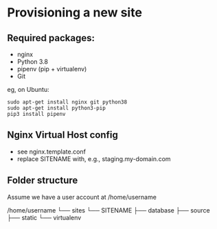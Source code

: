 Provisioning a new site
=======================

## Required packages:

* nginx
* Python 3.8
* pipenv (pip + virtualenv)
* Git

eg, on Ubuntu:

    sudo apt-get install nginx git python38
    sudo apt-get install python3-pip
    pip3 install pipenv

## Nginx Virtual Host config

* see nginx.template.conf
* replace SITENAME with, e.g., staging.my-domain.com

## Folder structure
Assume we have a user account at /home/username

/home/username
└── sites
    └── SITENAME
        ├── database
        ├── source
        ├── static
        └── virtualenv

